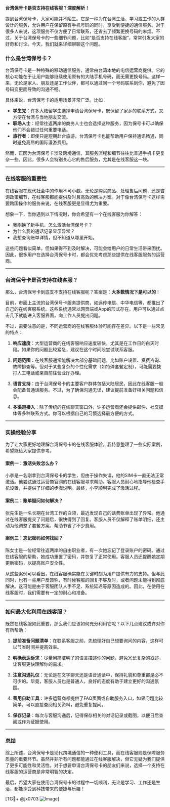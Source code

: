 **台湾保号卡是否支持在线客服？深度解析！**

提到台湾保号卡，大家可能并不陌生。它是一种为在台湾生活、学习或工作的人群设计的服务，允许用户在保留原有手机号码的同时，享受到便捷的通信服务。对于很多人来说，这项服务不仅方便了日常联系，还省去了频繁更换号码的麻烦。不过，关于台湾保号卡的一些细节问题，比如“是否支持在线客服”，常常引发大家的好奇和讨论。今天，我们就来详细聊聊这个问题。

### 什么是台湾保号卡？

台湾保号卡是一种特殊的移动通信服务，通常由台湾本地的电信运营商提供。它的核心功能在于让用户能够继续使用原有的大陆手机号码，而无需更换号码。这样一来，无论是家人、朋友还是工作伙伴，都可以通过同一个号码联系到你，避免了因号码变更而导致的沟通不畅。

具体来说，台湾保号卡的适用场景非常广泛。比如：

- **学生党**：许多大陆留学生选择申请台湾保号卡，既保留了家乡的联系方式，又方便在台湾与当地朋友交流。
- **职场人士**：经常往返两岸的商务人士也会选择这种服务，因为保号卡可以确保他们不会错过任何重要电话。
- **旅行者**：即使只是短期赴台旅游，台湾保号卡也能帮助用户保持通讯畅通，同时避免高昂的国际漫游费用。

然而，正因为台湾保号卡涉及跨境通信，其服务流程和细节往往比普通手机卡更复杂一些。因此，很多人会特别关心它的售后服务，尤其是在线客服这一块。

---

### 在线客服的重要性

在线客服在现代社会中的作用不可小觑。无论是购买商品、处理售后问题，还是咨询政策细节，在线客服都能提供及时且高效的解决方案。对于像台湾保号卡这样需要跨国操作的服务来说，在线客服更是显得尤为重要。

想象一下，当你遇到以下情况时，你会希望有一个在线客服为你解答：

- 我刚换了新手机，怎么激活台湾保号卡？
- 为什么我的通话记录显示异常？
- 我想查询账单详情，但不知道从哪里开始。

这些问题看似简单，但如果得不到及时解决，可能会给用户的日常生活带来困扰。因此，很多用户在选择台湾保号卡时，都会优先考虑那些提供在线客服服务的运营商。

---

### 台湾保号卡是否支持在线客服？

那么，台湾保号卡到底支不支持在线客服呢？答案是：**大多数情况下是可以的**！

目前，市面上主流的台湾保号卡服务提供商，如远传电信、中华电信等，都推出了自己的在线客服系统。这些系统通常以网页端或App的形式存在，用户可以通过点击几下就能进入客服界面，向工作人员提出问题。

不过，需要注意的是，不同运营商的在线客服体验可能存在差异。以下是一些常见的特点：

1. **响应速度**：大型运营商的在线客服响应速度较快，尤其是在工作日的白天时段。如果你的问题比较紧急，建议在这个时间段尝试联系客服。
   
2. **问题范围**：在线客服通常能解决大部分基础问题，比如账户设置、资费咨询、故障排查等。但对于某些复杂的个性化需求（如特殊套餐定制），可能需要拨打人工电话或亲自前往营业厅办理。

3. **语言支持**：由于台湾保号卡的主要客户群体包括大陆居民，因此在线客服一般会配备普通话服务。不过，为了确保沟通无误，建议提前准备好相关问题和信息。

4. **多渠道接入**：除了传统的在线聊天窗口外，许多运营商还会提供邮件、社交媒体等多种联系方式。你可以根据自己的习惯选择最方便的方式。

---

### 实操经验分享

为了让大家更好地理解台湾保号卡的在线客服体验，我特意整理了一些实际案例，希望能给大家提供参考。

#### 案例一：激活失败怎么办？

小李是一名刚拿到台湾保号卡的学生，但由于操作失误，他的SIM卡一直无法正常激活。他尝试通过运营商官网的在线客服寻求帮助。客服人员耐心地指导他检查手机设置，并提供了详细的步骤说明。最终，小李顺利完成了激活过程。

#### 案例二：账单疑问如何解决？

张先生是一名长期在台湾工作的白领，最近发现自己的话费账单出现了异常。他通过在线客服提交了问题后，很快得到了回复。客服人员不仅解释了账单明细，还主动为他调整了套餐方案，帮助节省了不少费用。

#### 案例三：忘记密码如何找回？

陈女士是一位经常往返两岸的自由职业者，有一次她忘记了登录账户的密码。通过在线客服的帮助，她成功重置了密码，并恢复了正常使用。客服人员还提醒她定期更新密码，以提高账户安全性。

从这些案例可以看出，在线客服确实能在关键时刻为用户提供有力的支持。但与此同时，也有一些用户反馈称，有时候客服的回复不够及时，或者问题未能得到彻底解决。这可能是由于客服团队人手不足、系统延迟等原因造成的。因此，在使用在线客服时，我们需要有一定的耐心和准备。

---

### 如何最大化利用在线客服？

既然在线客服如此重要，那么我们应该如何充分利用它呢？以下几点建议或许对你有所帮助：

1. **提前准备问题清单**：在联系客服之前，先梳理好自己想要询问的内容，这样可以节省时间并提高效率。

2. **明确表达诉求**：尽量用简洁明了的语言描述你的问题，避免冗长复杂的叙述，让客服更快理解你的需求。

3. **注意沟通礼仪**：无论是在文字聊天还是语音通话中，保持礼貌和尊重都是必不可少的。毕竟，客服人员也是普通人，良好的态度有助于建立更好的沟通氛围。

4. **善用自助工具**：许多运营商都提供了FAQ页面或自助服务入口，如果问题比较简单，可以直接查阅相关资料，避免重复提问。

5. **保存记录**：每次与客服沟通后，记得保存相关的对话记录或截图，以便日后查阅或作为证据使用。

---

### 总结

综上所述，台湾保号卡是现代跨境通信的一种便利工具，而在线客服则是保障服务质量的重要环节。虽然并非所有问题都能通过在线客服解决，但它无疑为我们提供了更多可能性和灵活性。对于想要申请台湾保号卡的朋友们来说，选择一个支持在线客服的运营商是非常明智的决定。

最后，希望大家在使用台湾保号卡的过程中一切顺利，无论是学习、工作还是生活，都能享受到科技带来的便捷与乐趣！

[TG💪+ @jx0703 ![Image](https://github.com/user-attachments/assets/dbca1d08-cadb-493c-b0ec-ad6f7a83f270)]